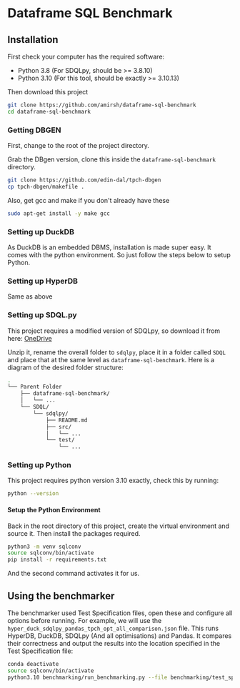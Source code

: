 # Dataframe SQL Benchmark

## Installation

First check your computer has the required software:
- Python 3.8 (For SDQLpy, should be >= 3.8.10)
- Python 3.10 (For this tool, should be exactly >= 3.10.13)

Then download this project

```bash
git clone https://github.com/amirsh/dataframe-sql-benchmark
cd dataframe-sql-benchmark
```

### Getting DBGEN

First, change to the root of the project directory.

Grab the DBgen version, clone this inside the `dataframe-sql-benchmark` directory.

```bash
git clone https://github.com/edin-dal/tpch-dbgen
cp tpch-dbgen/makefile .
```

Also, get gcc and make if you don't already have these

```bash
sudo apt-get install -y make gcc
```

### Setting up DuckDB

As DuckDB is an embedded DBMS, installation is made super easy. It comes with the python environment. So just follow the steps below to setup Python.

### Setting up HyperDB

Same as above

### Setting up SDQL.py

This project requires a modified version of SDQLpy, so download it from here: [OneDrive](https://uoe-my.sharepoint.com/:u:/g/personal/s1925856_ed_ac_uk/EdsZ-90C_wpNkxkZramNvW8BINuHX8i0W11y1DyknW3TKA?e=73PjAt)

Unzip it, rename the overall folder to `sdqlpy`, place it in a folder called `SDQL` and place that at the same level as `dataframe-sql-benchmark`. Here is a diagram of the desired folder structure:

```bash
.
└── Parent Folder
    ├── dataframe-sql-benchmark/
    │   └── ...
    └── SDQL/
        └── sdqlpy/
            ├── README.md
            ├── src/
            │   └── ...
            └── test/
                └── ...
```

### Setting up Python

This project requires python version 3.10 exactly, check this by running:

```bash
python --version
```

#### Setup the Python Environment

Back in the root directory of this project, create the virtual environment and source it.
Then install the packages required.

```bash
python3 -m venv sqlconv
source sqlconv/bin/activate
pip install -r requirements.txt
```

And the second command activates it for us.

## Using the benchmarker

The benchmarker used Test Specification files, open these and configure all options before running. For example, we will use the `hyper_duck_sdqlpy_pandas_tpch_opt_all_comparison.json` file. This runs HyperDB, DuckDB, SDQLpy (And all optimisations) and Pandas. It compares their correctness and output the results into the location specified in the Test Specification file:

```bash
conda deactivate
source sqlconv/bin/activate
python3.10 benchmarking/run_benchmarking.py --file benchmarking/test_specifications/hyper_duck_sdqlpy_pandas_tpch_opt_all_comparison.json --verbose
```
